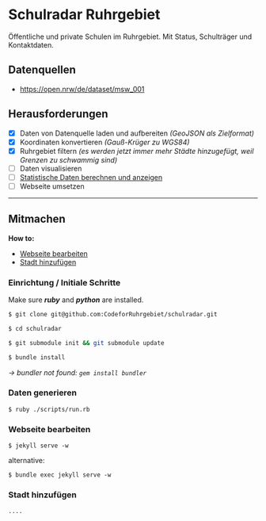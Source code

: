# Schulradar Ruhrgebiet

Öffentliche und private Schulen im Ruhrgebiet. Mit Status, Schulträger und Kontaktdaten.

## Datenquellen

* https://open.nrw/de/dataset/msw_001

## Herausforderungen

- [x] Daten von Datenquelle laden und aufbereiten *(GeoJSON als Zielformat)*
- [x] Koordinaten konvertieren *(Gauß-Krüger zu WGS84)*
- [x] Ruhrgebiet filtern *(es werden jetzt immer mehr Städte hinzugefügt, weil Grenzen zu schwammig sind)*
- [ ] Daten visualisieren
- [ ] [Statistische Daten berechnen und anzeigen](/../../issues/1)
- [ ] Webseite umsetzen

---

## Mitmachen

**How to:**
* [Webseite bearbeiten](#webseite-bearbeiten)
* [Stadt hinzufügen](#stadt-hinzufuegen)

### Einrichtung / Initiale Schritte

Make sure __*ruby*__ and __*python*__ are installed.

```bash
$ git clone git@github.com:CodeforRuhrgebiet/schulradar.git
```

```bash
$ cd schulradar
```

```bash
$ git submodule init && git submodule update
```

```bash
$ bundle install
```
   *-> bundler not found: `gem install bundler`*

### Daten generieren

`$ ruby ./scripts/run.rb`

### Webseite bearbeiten

`$ jekyll serve -w`

alternative:

`$ bundle exec jekyll serve -w`

### Stadt hinzufügen

`....`
